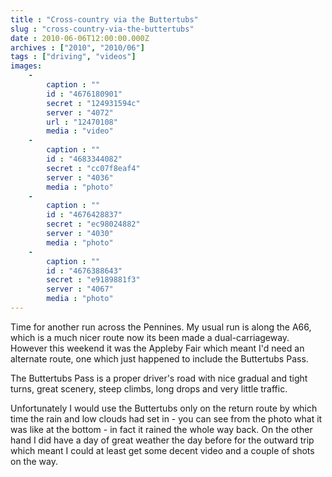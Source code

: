 ```yaml
---
title : "Cross-country via the Buttertubs"
slug : "cross-country-via-the-buttertubs"
date : 2010-06-06T12:00:00.000Z
archives : ["2010", "2010/06"]
tags : ["driving", "videos"]
images:
    -
        caption : ""
        id : "4676180901"
        secret : "124931594c"
        server : "4072"
        url : "12470108"
        media : "video"
    -
        caption : ""
        id : "4683344082"
        secret : "cc07f8eaf4"
        server : "4036"
        media : "photo"
    -
        caption : ""
        id : "4676428837"
        secret : "ec98024882"
        server : "4030"
        media : "photo"
    -
        caption : ""
        id : "4676388643"
        secret : "e9189881f3"
        server : "4067"
        media : "photo"
---
```


Time for another run across the Pennines. My usual run is along the A66, which is a much nicer route now its been made a dual-carriageway. However this weekend it was the Appleby Fair which meant I'd need an alternate route, one which just happened to include the Buttertubs Pass.


The Buttertubs Pass is a proper driver's road with nice gradual and tight turns, great scenery, steep climbs, long drops and very little traffic.


Unfortunately I would use the Buttertubs only on the return route by which time the rain and low clouds had set in - you can see from the photo what it was like at the bottom - in fact it rained the whole way back. On the other hand I did have a day of great weather the day before for the outward trip which meant I could at least get some decent video and a couple of shots on the way.